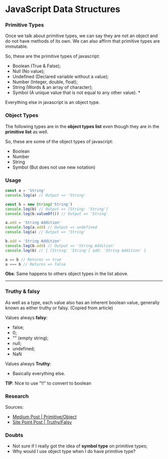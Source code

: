 
# JavaScript Data Structures

### Primitive Types

Once we talk about primitive types, we can say they are not
an object and do not have methods of its own.
We can also affirm that primitive types are immutable.

So, these are the primitive types of javascript:
- Boolean (True & False);
- Null (No value);
- Undefined (Declared variable without a value);
- Number (Integer, double, float);
- String (Words & an array of character);
- Symbol (A unique value that is not equal to any other value). *

Everything else in javascript is an object type.

### Object Types

The following types are in the <b>object types list</b> even though they are in the <b>primitive list</b> as well.

So, these are some of the object types of javascript:
- Boolean
- Number
- String
- Symbol (But does not use new notation)

### Usage

```js
const a = 'String'
console.log(a) // Output => 'String'

const b = new String('String')
console.log(b) // Output => [String: 'String']
console.log(b.valueOf()) // Output => 'String'

a.add = 'String Addition'
console.log(a.add) // Output => undefined
console.log(a) // Output => 'String'

b.add = 'String Addition'
console.log(b.add) // Output => 'String Addition'
console.log(b) // { [String: 'String'] add: 'String Addition' }

a == b // Returns => true
a === b // Returns => false
```
<b>Obs</b>: Same happens to others object types in the list above.

_____

### Truthy & falsy

As well as a type, each value also has an inherent boolean value, generally known as either truthy or falsy. (Copied from article)

Values always <b>falsy</b>:
  - false;
  - 0;
  - "" (empty string);
  - null;
  - undefined;
  - NaN

  Values always <b>Truthy</b>:

  - Basically everything else.

  <b>TIP</b>: Nice to use "!!" to convert to boolean


### Research

Sources:
- [Medium Post | Primitive/Object](https://codeburst.io/javascript-essentials-types-data-structures-3ac039f9877b)
- [Site Point Post | Truthy/Falsy](https://www.sitepoint.com/javascript-truthy-falsy/)
### Doubts

- Not sure if I really got the idea of <b>symbol type</b> on primitive types;
- Why would I use object type when I do have primitive type?

